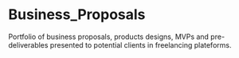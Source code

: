 # Business_Proposals
Portfolio of business proposals, products designs, MVPs and pre-deliverables presented to potential clients in freelancing plateforms.
